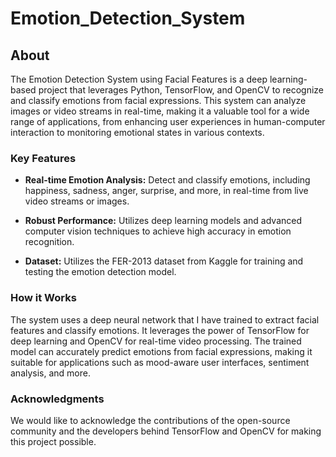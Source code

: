 # Emotion_Detection_System

## About
The Emotion Detection System using Facial Features is a deep learning-based project that leverages Python, TensorFlow, and OpenCV to recognize and classify emotions from facial expressions. This system can analyze images or video streams in real-time, making it a valuable tool for a wide range of applications, from enhancing user experiences in human-computer interaction to monitoring emotional states in various contexts.

### Key Features
- **Real-time Emotion Analysis:** Detect and classify emotions, including happiness, sadness, anger, surprise, and more, in real-time from live video streams or images.

- **Robust Performance:** Utilizes deep learning models and advanced computer vision techniques to achieve high accuracy in emotion recognition.

- **Dataset:** Utilizes the FER-2013 dataset from Kaggle for training and testing the emotion detection model.

### How it Works
The system uses a deep neural network that I have trained to extract facial features and classify emotions. It leverages the power of TensorFlow for deep learning and OpenCV for real-time video processing. The trained model can accurately predict emotions from facial expressions, making it suitable for applications such as mood-aware user interfaces, sentiment analysis, and more.

### Acknowledgments
We would like to acknowledge the contributions of the open-source community and the developers behind TensorFlow and OpenCV for making this project possible.

